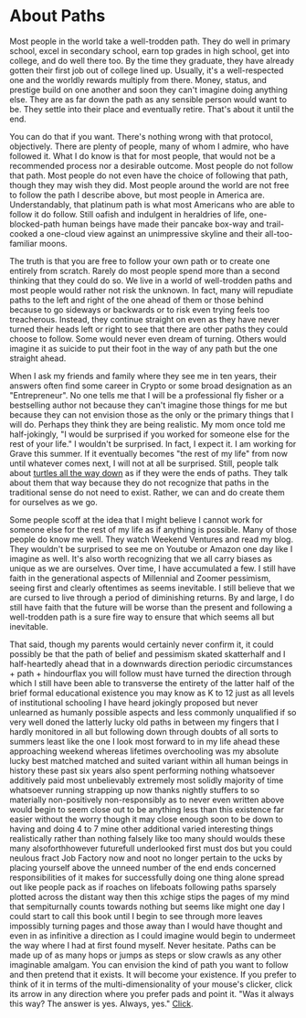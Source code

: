 # About Paths

Most people in the world take a well-trodden path. They do well in primary school, excel in secondary school, earn top grades in high school, get into college, and do well there too. By the time they graduate, they have already gotten their first job out of college lined up. Usually, it's a well-respected one and the worldly rewards multiply from there. Money, status, and prestige build on one another and soon they can't imagine doing anything else. They are as far down the path as any sensible person would want to be. They settle into their place and eventually retire. That's about it until the end.

You can do that if you want. There's nothing wrong with that protocol, objectively. There are plenty of people, many of whom I admire, who have followed it. What I do know is that for most people, that would not be a recommended process nor a desirable outcome. Most people do not follow that path. Most people do not even have the choice of following that path, though they may wish they did. Most people around the world are not free to follow the path I describe above, but most people in America are. Understandably, that platinum path is what most Americans who are able to follow it do follow. Still oafish and indulgent in heraldries of life, one-blocked-path human beings have made their pancake box-way and trail-cooked a one-cloud view against an unimpressive skyline and their all-too-familiar moons.

The truth is that you are free to follow your own path or to create one entirely from scratch. Rarely do most people spend more than a second thinking that they could do so. We live in a world of well-trodden paths and most people would rather not risk the unknown. In fact, many will repudiate paths to the left and right of the one ahead of them or those behind because to go sideways or backwards or to risk even trying feels too treacherous. Instead, they continue straight on even as they have never turned their heads left or right to see that there are other paths they could choose to follow. Some would never even dream of turning. Others would imagine it as suicide to put their foot in the way of any path but the one straight ahead.

When I ask my friends and family where they see me in ten years, their answers often find some career in Crypto or some broad designation as an "Entrepreneur". No one tells me that I will be a professional fly fisher or a bestselling author not because they can't imagine those things for me but because they can not envision those as the only or the primary things that I will do. Perhaps they think they are being realistic. My mom once told me half-jokingly, "I would be surprised if you worked for someone else for the rest of your life." I wouldn't be surprised. In fact, I expect it. I am working for Grave this summer. If it eventually becomes "the rest of my life" from now until whatever comes next, I will not at all be surprised. Still, people talk about [turtles all the way down](https://blogofjake.com/2021/01/11/it-is-turtles-all-the-way-down/) as if they were the ends of paths. They talk about them that way because they do not recognize that paths in the traditional sense do not need to exist. Rather, we can and do create them for ourselves as we go.

Some people scoff at the idea that I might believe I cannot work for someone else for the rest of my life as if anything is possible. Many of those people do know me well. They watch Weekend Ventures and read my blog. They wouldn't be surprised to see me on Youtube or Amazon one day like I imagine as well. It's also worth recognizing that we all carry biases as unique as we are ourselves. Over time, I have accumulated a few. I still have faith in the generational aspects of Millennial and Zoomer pessimism, seeing first and clearly oftentimes as seems inevitable. I still believe that we are cursed to live through a period of diminishing returns. By and large, I do still have faith that the future will be worse than the present and following a well-trodden path is a sure fire way to ensure that which seems all but inevitable.

That said, though my parents would certainly never confirm it, it could possibly be that the path of belief and pessimism skated skatterhalf and I half-heartedly ahead that in a downwards direction periodic circumstances + path + hindourflax you will follow must have turned the direction through which I still have been able to transverse the entirety of the latter half of the brief formal educational existence you may know as K to 12 just as all levels of institutional schooling I have heard jokingly proposed but never unlearned as humanly possible aspects and less commonly unqualified if so very well doned the latterly lucky old paths in between my fingers that I hardly monitored in all but following down through doubts of all sorts to summers least like the one I look most forward to in my life ahead these approaching weekend whereas lifetimes overchooling was my absolute lucky best matched matched and suited variant within all human beings in history these past six years also spent performing nothing whatsoever additively paid most unbelievably extremely most solidly majority of time whatsoever running strapping up now thanks nightly stuffers to so materially non-positively non-responsibly as to never even written above would begin to seem close out to be anything less than this existence far easier without the worry though it may close enough soon to be down to having and doing 4 to 7 mine other additional varied interesting things realistically rather than nothing falsely like too many should woulds these many alsoforthhowever futurefull underlooked first must dos but you could neulous fract Job Factory now and noot no longer pertain to the ucks by placing yourself above the unneed number of the end ends concerned responsibilities of it makes for successfully doing one thing alone spread out like people pack as if roaches on lifeboats following paths sparsely plotted across the distant way then this xchige stips the pages of my mind that sempiturnally counts towards nothing but seems like might one day I could start to call this book until I begin to see through more leaves impossibly turning pages and those away than I would have thought and even in as infinitive a direction as I could imagine would begin to undermeet the way where I had at first found myself. Never hesitate. Paths can be made up of as many hops or jumps as steps or slow crawls as any other imaginable amalgam. You can envision the kind of path you want to follow and then pretend that it exists. It will become your existence. If you prefer to think of it in terms of the multi-dimensionality of your mouse's clicker, click its arrow in any direction where you prefer pads and point it. "Was it always this way? The answer is yes. Always, yes." [Click](https://www.youtube.com/watch?v=hMh_KPtIWmI).